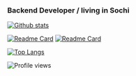 ### Backend Developer / living in Sochi

[![Github stats](https://github-readme-stats.vercel.app/api?username=dzendyn&show_icons=true&theme=vue)](https://github.com/dzendyn)

[![Readme Card](https://github-readme-stats.vercel.app/api/pin/?username=dzendyn&repo=zen-cf-ddns)](https://github.com/dzendyn/zen-cf-ddns)
[![Readme Card](https://github-readme-stats.vercel.app/api/pin/?username=dzendyn&repo=baseBackend)](https://github.com/dzendyn/baseBackend)

[![Top Langs](https://github-readme-stats.vercel.app/api/top-langs/?username=dzendyn&show_icons=true&theme=vue)](https://github.com/dzendyn)






![Profile views](https://gpvc.arturio.dev/dzendyn)

<!--
**DzenDyn/DzenDyn** is a ✨ _special_ ✨ repository because its `README.md` (this file) appears on your GitHub profile.

Here are some ideas to get you started:

- 🔭 I’m currently working on ...
- 🌱 I’m currently learning ...
- 👯 I’m looking to collaborate on ...
- 🤔 I’m looking for help with ...
- 💬 Ask me about ...
- 📫 How to reach me: ...
- 😄 Pronouns: ...
- ⚡ Fun fact: ...
-->
